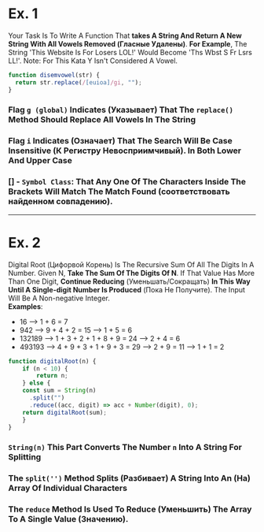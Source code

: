 # Ex. 1 
Your Task Is To Write A Function That **takes A String And Return A New String With All Vowels Removed (Гласные Удалены)**. **For Example**, The String 'This Website Is For Losers LOL!' Would Become 'Ths Wbst S Fr Lsrs LL!'. Note: For This Kata Y Isn't Considered A Vowel.

```javascript
function disemvowel(str) {
  return str.replace(/[euioa]/gi, "");
}
```

<!-- <span style="color:red;">Это красный текст</span> -->

### Flag `g (global)` Indicates (Указывает) That The `replace()` Method Should Replace All Vowels In The String  
### Flag `i` Indicates (Означает) That The Search Will Be Case Insensitive (К Регистру Невосприимчивый). In Both Lower And Upper Case
### [] - ``Symbol Class``: That Any One Of The Characters Inside The Brackets Will Match The Match Found (соответствовать найденном совпадению).

___
# Ex. 2
Digital Root (Цифорвой Корень) Is The Recursive Sum Of All The Digits In A Number. Given N, **Take The Sum Of The Digits Of N**. If That Value Has More Than One Digit, **Continue Reducing** (Уменьшать/Сокращать) **In This Way Until A Single-digit Number Is Produced** (Пока Не Получите). The Input Will Be A Non-negative Integer.  
**Examples**: 
* 16  -->  1 + 6 = 7
* 942  -->  9 + 4 + 2 = 15  -->  1 + 5 = 6
* 132189  -->  1 + 3 + 2 + 1 + 8 + 9 = 24  -->  2 + 4 = 6
* 493193  -->  4 + 9 + 3 + 1 + 9 + 3 = 29  -->  2 + 9 = 11  -->  1 + 1 = 2
```javascript
function digitalRoot(n) {
    if (n < 10) {
        return n;
    } else {
    const sum = String(n)
      .split("")
      .reduce((acc, digit) => acc + Number(digit), 0);
    return digitalRoot(sum);
    }
}
```

### `String(n)` This Part Converts The Number `n` Into A String For Splitting
### The `split('')` Method Splits (Разбивает) A String Into An (На) Array Of Individual Characters
### The `reduce` Method Is Used To Reduce (Уменьшить) The Array To A Single Value (Значению). 
